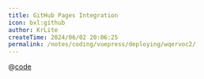 ```yaml
---
title: GitHub Pages Integration
icon: bxl:github
author: KrLite
createTime: 2024/06/02 20:06:25
permalink: /notes/coding/vuepress/deploying/wqervoc2/
---
```


@[code](../../../../../workflows/deploy.yml)

